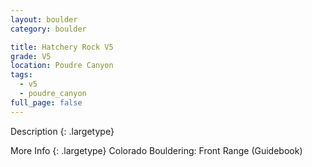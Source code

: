 ```yaml
---
layout: boulder
category: boulder

title: Hatchery Rock V5
grade: V5
location: Poudre Canyon
tags:
  - v5
  - poudre_canyon
full_page: false
---
```


Description
{: .largetype}


More Info
{: .largetype}
Colorado Bouldering: Front Range (Guidebook)
